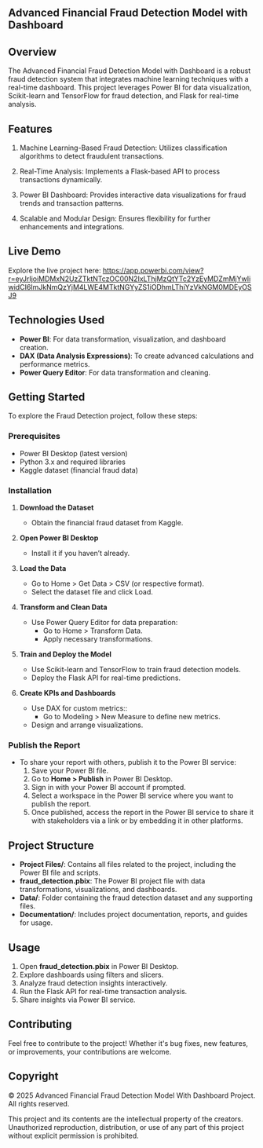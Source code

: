 ## Advanced Financial Fraud Detection Model with Dashboard

## Overview

The Advanced Financial Fraud Detection Model with Dashboard is a robust fraud detection system that integrates machine learning techniques with a real-time dashboard. This project leverages Power BI for data visualization, Scikit-learn and TensorFlow for fraud detection, and Flask for real-time analysis.

## Features

1. Machine Learning-Based Fraud Detection: Utilizes classification algorithms to detect fraudulent transactions.

2. Real-Time Analysis: Implements a Flask-based API to process transactions dynamically.

3. Power BI Dashboard: Provides interactive data visualizations for fraud trends and transaction patterns.

4. Scalable and Modular Design: Ensures flexibility for further enhancements and integrations.

## Live Demo

Explore the live project here: https://app.powerbi.com/view?r=eyJrIjoiMDMxN2UzZTktNTczOC00N2IxLThjMzQtYTc2YzEyMDZmMjYwIiwidCI6ImJkNmQzYjM4LWE4MTktNGYyZS1iODhmLThiYzVkNGM0MDEyOSJ9

## Technologies Used

- **Power BI**: For data transformation, visualization, and dashboard creation.
- **DAX (Data Analysis Expressions)**: To create advanced calculations and performance metrics.
- **Power Query Editor**: For data transformation and cleaning.

## Getting Started

To explore the Fraud Detection project, follow these steps:

### Prerequisites

- Power BI Desktop (latest version)
- Python 3.x and required libraries
- Kaggle dataset (financial fraud data)

### Installation

1. **Download the Dataset**

   - Obtain the financial fraud dataset from Kaggle.
   
2. **Open Power BI Desktop**
   - Install it if you haven’t already.

3. **Load the Data**

   - Go to Home > Get Data > CSV (or respective format).
   - Select the dataset file and click Load.

4. **Transform and Clean Data**

   - Use Power Query Editor for data preparation:
     - Go to Home > Transform Data.
     - Apply necessary transformations.

5. **Train and Deploy the Model**

   - Use Scikit-learn and TensorFlow to train fraud detection models.
   - Deploy the Flask API for real-time predictions.

6. **Create KPIs and Dashboards**

   - Use DAX for custom metrics::
     - Go to Modeling > New Measure to define new metrics.
   - Design and arrange visualizations.

### Publish the Report

- To share your report with others, publish it to the Power BI service:
  1. Save your Power BI file.
  2. Go to **Home > Publish** in Power BI Desktop.
  3. Sign in with your Power BI account if prompted.
  4. Select a workspace in the Power BI service where you want to publish the report.
  5. Once published, access the report in the Power BI service to share it with stakeholders via a link or by embedding it in other platforms.

## Project Structure

- **Project Files/**: Contains all files related to the project, including the Power BI file and scripts.
- **fraud_detection.pbix**: The Power BI project file with data transformations, visualizations, and dashboards.
- **Data/**: Folder containing the fraud detection dataset and any supporting files.
- **Documentation/**: Includes project documentation, reports, and guides for usage.

## Usage

1. Open **fraud_detection.pbix** in Power BI Desktop.
2. Explore dashboards using filters and slicers.
3. Analyze fraud detection insights interactively.
4. Run the Flask API for real-time transaction analysis.
5. Share insights via Power BI service.

## Contributing

Feel free to contribute to the project! Whether it's bug fixes, new features, or improvements, your contributions are welcome.

## Copyright
© 2025 Advanced Financial Fraud Detection Model With Dashboard Project. All rights reserved.

This project and its contents are the intellectual property of the creators. Unauthorized reproduction, distribution, or use of any part of this project without explicit permission is prohibited.
